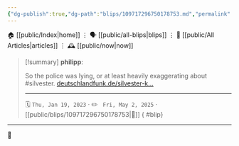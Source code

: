 ```yaml
---
{"dg-publish":true,"dg-path":"blips/109717296750178753.md","permalink":"/blips/109717296750178753/","title":"philipp on mastodon @ 2023-01-19"}
---
```



<div class="transclusion internal-embed is-loaded"><div class="markdown-embed">




🏠 [[public/Index\|home]]  ⋮ 🗣️ [[public/all-blips\|blips]] ⋮  📝 [[public/All Articles\|articles]]  ⋮ 🕰️ [[public/now\|now]]


</div></div>


> [!summary] **philipp**:
>
> So the police was lying, or at least heavily exaggerating about #silvester. [deutschlandfunk.de/silvester-k…](https://www.deutschlandfunk.de/silvester-krawalle-offenbar-weniger-gravierend-als-bisher-dargestellt-bundesweit-fast-ueberall-in-ae-100.html)
> - - -
>
> 🗓️ <code>Thu, Jan 19, 2023</code>  · ✏️ <code> Fri, May 2, 2025</code>  · [[public/blips/109717296750178753\|🔗]]
{ #blip}


- - -

 👾
